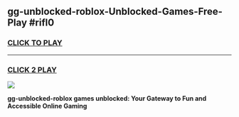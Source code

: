 
## gg-unblocked-roblox-Unblocked-Games-Free-Play #rifl0
<h3>
<a href="https://us.freeplayer.one?title=gg-unblocked-roblox&ref=9M">CLICK TO PLAY</a></h3>
<hr>

<h3>
<a href="https://us.freeplayer.one?title=gg-unblocked-roblox&ref=9M">CLICK 2 PLAY</a>
  
</h3>

<a href="https://us.freeplayer.one?title=gg-unblocked-roblox&ref=9M"><img src="https://clearcache.store/games.png"></a>


**gg-unblocked-roblox games unblocked: Your Gateway to Fun and Accessible Online Gaming**
